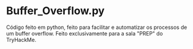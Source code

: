 # Buffer_Overflow.py
Código feito em python, feito para facilitar e automatizar os processos de um buffer overflow. Feito exclusivamente para a sala "PREP" do TryHackMe.
